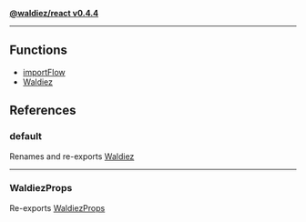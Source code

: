 [**@waldiez/react v0.4.4**](../README.md)

***

## Functions

- [importFlow](functions/importFlow.md)
- [Waldiez](functions/Waldiez.md)

## References

### default

Renames and re-exports [Waldiez](functions/Waldiez.md)

***

### WaldiezProps

Re-exports [WaldiezProps](../types/type-aliases/WaldiezProps.md)
